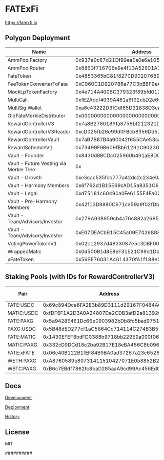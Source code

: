 # FATExFi

https://fatexfi.io

## Polygon Deployment
| Name                                   | Address                                    | Explorer                                                                   |
|----------------------------------------|--------------------------------------------|----------------------------------------------------------------------------|
| AmmPoolFactory                         | 0x937e0c67d21Df99eaEa0e6a1055A5b783291DC8f | https://polygonscan.com/address/0x937e0c67d21Df99eaEa0e6a1055A5b783291DC8f |
| AmmPoolRouter                          | 0x8863f716706e9e4f13A52601A129DD1E1c3fA08B | https://polygonscan.com/address/0x8863f716706e9e4f13A52601A129DD1E1c3fA08B |
| FateToken                              | 0x4853365bC81f8270D902076892e13F27c27e7266 | https://polygonscan.com/address/0x4853365bC81f8270D902076892e13F27c27e7266 |
| FeeTokenConverterToFate                | 0xC960C1D920786a77C3bBBF9eA0Ab0C5de40b1036 | https://polygonscan.com/address/0xC960C1D920786a77C3bBBF9eA0Ab0C5de40b1036 |
| MockLpTokenFactory                     | 0x4e714A400BC379323f89bfd0174d3CFD4e813180 | https://polygonscan.com/address/0x4e714A400BC379323f89bfd0174d3CFD4e813180 |
| MultiCall                              | 0xfE2Adcf4039A481a6f92cbD2e60F476eb20B4cc1 | https://polygonscan.com/address/0xfE2Adcf4039A481a6f92cbD2e60F476eb20B4cc1 |
| MultiSig Wallet                        | 0xa6c43222D3fCdf85D31838D3ca62ae5a6E1B16Df | https://polygonscan.com/address/0xa6c43222D3fCdf85D31838D3ca62ae5a6E1B16Df |
| OldFateMerkleDistributor               | 0x0000000000000000000000000000000000000000 | https://polygonscan.com/address/0x0000000000000000000000000000000000000000 |
| RewardControllerV3                     | 0x7a8B2780189fa8758bf212321DabDbd3856D1155 | https://polygonscan.com/address/0x7a8B2780189fa8758bf212321DabDbd3856D1155 |
| RewardControllerV3Reader               | 0xcD025fb26e99d0FBcb8356Dd5752E43c60053ab7 | https://polygonscan.com/address/0xcD025fb26e99d0FBcb8356Dd5752E43c60053ab7 |
| RewardControllerVault                  | 0x7aB7B87B4a90042f655CAe53cA984305EBb17a18 | https://polygonscan.com/address/0x7aB7B87B4a90042f655CAe53cA984305EBb17a18 |
| RewardScheduleV1                       | 0x73499F9B609fBb61291C90230454D73CC849e8cC | https://polygonscan.com/address/0x73499F9B609fBb61291C90230454D73CC849e8cC |
| Vault - Founder                        | 0x8430d8BCDc025960b491aE8D043648e9A9968949 | https://polygonscan.com/address/0x8430d8BCDc025960b491aE8D043648e9A9968949 |
| Vault - Future Vesting via Merkle Tree | 0x                                         | https://polygonscan.com/address/0x                                         |
| Vault - Growth                         | 0xe3cac535fcb777a42dc2c234e0a8884049a4264e | https://polygonscan.com/address/0xe3cac535fcb777a42dc2c234e0a8884049a4264e |
| Vault - Harmony Members                | 0x6f762d1B15E69cAD15a8351C631eA012B3fbC831 | https://polygonscan.com/address/0x6f762d1B15E69cAD15a8351C631eA012B3fbC831 |
| Vault - Legal                          | 0xd75181c60490a0Fe6155E4Fa02Fa80A1fcDdaef5 | https://polygonscan.com/address/0xd75181c60490a0Fe6155E4Fa02Fa80A1fcDdaef5 |
| Vault - Pre-Harmony Members            | 0x42f13D8880C971ce59a9f02fDb695208e5Ea2a06 | https://polygonscan.com/address/0x42f13D8880C971ce59a9f02fDb695208e5Ea2a06 |
| Vault - Team/Advisors/Investor         | 0x279A93B959cb4a76c882a2685377A2fACcf14d49 | https://polygonscan.com/address/0x279A93B959cb4a76c882a2685377A2fACcf14d49 |
| Vault - Team/Advisors/Investor         | 0xE07DEACbB15C45a09E7026888cA1e703Aa8217F6 | https://polygonscan.com/address/0xE07DEACbB15C45a09E7026888cA1e703Aa8217F6 |
| VotingPowerTokenV1                     | 0x02c12937d4833087e5c3DBF002e2337218E5aB9C | https://polygonscan.com/address/0x02c12937d4833087e5c3DBF002e2337218E5aB9C |
| WrappedMatic                           | 0x0d500B1d8E8eF31E21C99d1Db9A6444d3ADf1270 | https://polygonscan.com/address/0x0d500B1d8E8eF31E21C99d1Db9A6444d3ADf1270 |
| xFateToken                             | 0x56BE76031A4614370fA1f188e01e18a1CF16E642 | https://polygonscan.com/address/0x56BE76031A4614370fA1f188e01e18a1CF16E642 |

## Staking Pools (with IDs for RewardControllerV3)

| Pair       | Address                                    | Pool ID |
|------------|--------------------------------------------|---------|
| FATE:USDC  | 0x69c894Dce6FA2E3b89D3111d29167F0484AC0b2A | 0       |
| MATIC:USDC | 0xfDF6F1A2D3A0A24807De2CDB3afD2a813920436E | 1       |
| FATE:PAXG  | 0x5a9428E461Dc66e0903982bDb8fc5bad9751497F | 2       |
| PAXG:USDC  | 0x5B48dED277cf1aC5864Cc714114C274B3B59ec06 | 3       |
| FATE:MATIC | 0x1430EFEF8bdFD0388b9718bb229E9a000f061d79 | 4       |
| MATIC:PAXG | 0x332cD9DCd18c2ba92B17E18eBA456CBb0968D576 | 5       |
| FATE:xFATE | 0x06e40B122B1fEF84B9BA0ad37267a23c6526bDa9 | 6       |
| WETH:PAXG  | 0xA8760589e80731411510427071E0b8852B248eBD | 7       |
| WBTC:PAXG  | 0xB6c7EBdf7862fc8baD285aaA9cd99Ac456Ed0cE9 | 8       |

## Docs

[Development](docs/DEVELOPMENT.md)

[Deployment](docs/DEPLOYMENT.md)

[History](docs/HISTORY.md)

## License

MIT

##########
